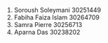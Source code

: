 1. Soroush Soleymani    30251449
2. Fabiha Faiza Islam  30264709
3. Samra Pierre 30256713
4. Aparna Das 30238202
